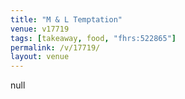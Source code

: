```yaml
---
title: "M & L Temptation"
venue: v17719
tags: [takeaway, food, "fhrs:522865"]
permalink: /v/17719/
layout: venue
---
```

null